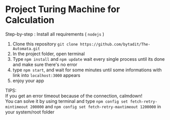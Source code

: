 # Project Turing Machine for Calculation

Step-by-step :
Install all requirements ( ```nodejs``` )
1. Clone this repository ```git clone https://github.com/bytadit/The-Automata.git```
2. In the project folder, open terminal
3. Type ```npm install``` and ```npm update``` wait every single process until its done and make sure there's no error
4. type ```npm start```, and wait for some minutes until some informations with link into ```localhost:3000``` appears
5. enjoy your app

TIPS: <br>
If you get an error timeout because of the connection, calmdown! <br>
You can solve it by using terminal and type ```npm config set fetch-retry-mintimeout 200000``` and ```npm config set fetch-retry-maxtimeout 1200000``` in your system/root folder
